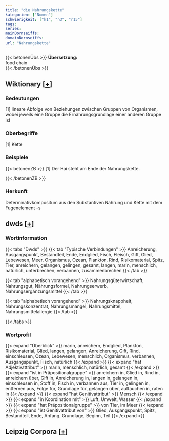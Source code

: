 ```yaml
---
title: "die Nahrungskette"
kategorien: ["Nomen"]
schwierigkeit: ["k1", "h3", "r15"]
tags:
series:
mainDornseiffs:
domainDornseiffs:
url: "Nahrungskette"
---
```


{{< betonenÜbs >}}
**Übersetzung:**  
food chain  
{{< /betonenÜbs >}}

## Wiktionary [[+](https://de.wiktionary.org/wiki/Nahrungskette)]

### Bedeutungen
[1] lineare Abfolge von Beziehungen zwischen Gruppen von Organismen, wobei jeweils eine Gruppe die Ernährungsgrundlage einer anderen Gruppe ist  

### Oberbegriffe
[1] Kette  

### Beispiele
{{< betonenZB >}}
[1] Der Hai steht am Ende der Nahrungskette.  

{{< /betonenZB >}}
### Herkunft
Determinativkompositum aus den Substantiven Nahrung und Kette mit dem Fugenelement -s  



## dwds [[+](https://www.dwds.de/wb/Nahrungskette)]

### Wortinformation
{{< tabs "Dwds" >}}
{{< tab "Typische Verbindungen" >}}
Anreicherung, Ausgangspunkt, Bestandteil, Ende, Endglied, Fisch, Fleisch, Gift, Glied, Lebewesen, Meer, Organismus, Ozean, Plankton, Rind, Risikomaterial, Spitz, Tier, anreichern, gelangen, gelingen, gesamt, langen, marin, menschlich, natürlich, unterbrechen, verbannen, zusammenbrechen
{{< /tab >}}

{{< tab "alphabetisch vorangehend" >}}
Nahrungsgüterwirtschaft, Nahrungsgut, Nährungsformel, Nahrungserwerb, Nahrungsergänzungsmittel
{{< /tab >}}

{{< tab "alphabetisch vorangehend" >}}
Nahrungsknappheit, Nahrungskonzentrat, Nahrungsmangel, Nahrungsmittel, Nahrungsmittelallergie
{{< /tab >}}

{{< /tabs >}}

### Wortprofil
{{< expand "Überblick" >}} marin, anreichern, Endglied, Plankton, Risikomaterial, Glied, langen, gelangen, Anreicherung, Gift, Rind, einschleusen, Ozean, Lebewesen, menschlich, Organismus, verbannen, Ausgangspunkt, Fisch, natürlich {{< /expand >}}
{{< expand "hat Adjektivattribut" >}} marin, menschlich, natürlich, gesamt {{< /expand >}}
{{< expand "ist in Präpositionalgruppe" >}} anreichern in, Glied in, Rind in, anreichern über, Gift in, Anreicherung in, langen in, gelangen in, einschleusen in, Stoff in, Fisch in, verbannen aus, Tier in, gelingen in, entfernen aus, Folge für, Grundlage für, gelangen über, auftauchen in, raten in {{< /expand >}}
{{< expand "hat Genitivattribut" >}} Mensch {{< /expand >}}
{{< expand "in Koordination mit" >}} Luft, Umwelt, Wasser {{< /expand >}}
{{< expand "hat Präpositionalgruppe" >}} von Tier, im Meer {{< /expand >}}
{{< expand "ist Genitivattribut von" >}} Glied, Ausgangspunkt, Spitz, Bestandteil, Ende, Anfang, Grundlage, Beginn, Teil {{< /expand >}}

## Leipzig Corpora [[+](https://corpora.uni-leipzig.de/en/res?word=Nahrungskette&corpusId=deu_newscrawl-public_2018)]

